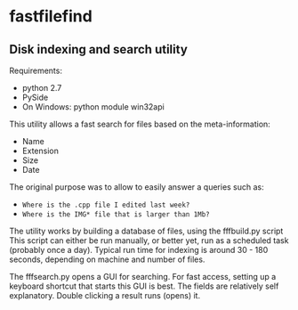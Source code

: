 fastfilefind
============

Disk indexing and search utility
--------------------------------

Requirements:  
* python 2.7
* PySide
* On Windows:  python module  win32api
               

This utility allows a fast search for files based on the meta-information:
* Name
* Extension
* Size
* Date
  
The original purpose was to allow to easily answer a queries such as:
* `Where is the .cpp file I edited last week?`
* `Where is the IMG* file that is larger than 1Mb?`
  
The utility works by building a database of files, using the fffbuild.py script
This script can either be run manually, or better yet, run as
a scheduled task (probably once a day).  Typical run time for indexing is around 
30 - 180 seconds, depending on machine and number of files.

The fffsearch.py opens a GUI for searching.  For fast access, setting up a keyboard
shortcut that starts this GUI is best.
The fields are relatively self explanatory.
Double clicking a result runs (opens) it.
